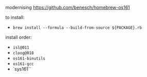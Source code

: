modernising https://github.com/benesch/homebrew-os161

to install:
- `brew install --formula --build-from-source ${PACKAGE}.rb`

install order:
- `isl@011`
- `cloog@018`
- `os161-binutils`
- `os161-gcc`
- `sys161``
